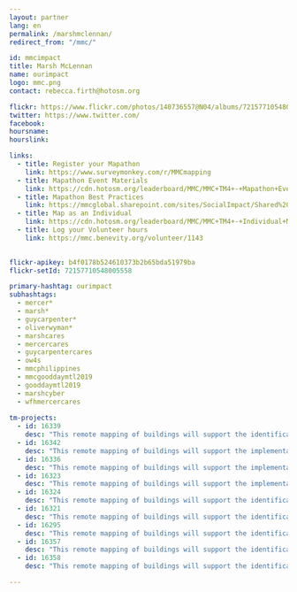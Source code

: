 ```yaml
---
layout: partner
lang: en
permalink: /marshmclennan/
redirect_from: "/mmc/"

id: mmcimpact
title: Marsh McLennan
name: ourimpact
logo: mmc.png
contact: rebecca.firth@hotosm.org

flickr: https://www.flickr.com/photos/140736557@N04/albums/72157710548005558
twitter: https://www.twitter.com/
facebook:
hoursname:
hourslink:

links: 
  - title: Register your Mapathon
    link: https://www.surveymonkey.com/r/MMCmapping
  - title: Mapathon Event Materials
    link: https://cdn.hotosm.org/leaderboard/MMC/MMC+TM4+-+Mapathon+Event+Materials.zip
  - title: Mapathon Best Practices
    link: https://mmcglobal.sharepoint.com/sites/SocialImpact/Shared%20Documents/Forms/AllItems.aspx?id=%2Fsites%2FSocialImpact%2FShared%20Documents%2FColleague%20In%2Dperson%20Mapathon%20Planning%20Guide%2Epdf&parent=%2Fsites%2FSocialImpact%2FShared%20Documents
  - title: Map as an Individual
    link: https://cdn.hotosm.org/leaderboard/MMC/MMC+TM4+-+Individual+Mapping+Materials.zip
  - title: Log your Volunteer hours
    link: https://mmc.benevity.org/volunteer/1143
 

flickr-apikey: b4f0178b524610373b2b65bda51979ba
flickr-setId: 72157710548005558

primary-hashtag: ourimpact
subhashtags:
  - mercer*
  - marsh*
  - guycarpenter*
  - oliverwyman*
  - marshcares
  - mercercares
  - guycarpentercares
  - ow4s
  - mmcphilippines
  - mmcgooddaymtl2019
  - gooddaymtl2019
  - marshcyber
  - wfhmercercares
  
tm-projects:
  - id: 16339
    desc: "This remote mapping of buildings will support the identification and characterization of settlements, as well as the implementation of planned activities and largely the generation of data for humanitarian activities."
  - id: 16342
    desc: "This remote mapping of buildings will support the implementation of planned activities and largely the generation of data for humanitarian activities in the identified provinces."
  - id: 16336
    desc: "This remote mapping of buildings will support the implementation of planned activities and largely the generation of data for humanitarian activities in the identified provinces."
  - id: 16323
    desc: "This remote mapping of buildings will support the implementation of planned activities and largely the generation of data for humanitarian activities in the identified provinces."
  - id: 16324
    desc: "This remote mapping of buildings will support the identification and characterization of settlements, as well as the implementation of planned activities and largely the generation of data for humanitarian activities."
  - id: 16321
    desc: "This remote mapping of buildings will support the identification and characterization of settlements, as well as the implementation of planned activities and largely the generation of data for humanitarian activities."
  - id: 16295
    desc: "This remote mapping of buildings will support the identification and characterization of settlements, as well as the implementation of planned activities and largely the generation of data for humanitarian activities."
  - id: 16357
    desc: "This remote mapping of buildings will support the identification and characterization of settlements, as well as the implementation of planned activities and largely the generation of data for humanitarian activities."
  - id: 16358
    desc: "This remote mapping of buildings will support the identification and characterization of settlements, as well as the implementation of planned activities and largely the generation of data for humanitarian activities."

---
```

